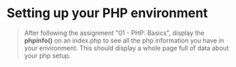 # Setting up your PHP environment

> After following the assignment "01 - PHP: Basics", display the **phpinfo()** on an index.php to see all the php information you have in your environment. This should display a whole page full of data about your php setup.